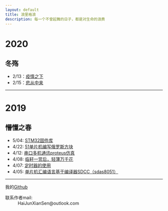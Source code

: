 ```yaml
---
layout: default
title: 浪里格浪
description: 每一个不曾起舞的日子，都是对生命的浪费
---
```


# 2020

## 冬殇

* 2/13：[疫情之下](./page/essay_2-13.html)
* 2/15：[悲从中来](./page/2020/SadnessFromLies_2-15.html)
***

# 2019

## 懵懂之春

* 5/04: [STM32固件库](./page/STM32_Library_5-4.html)
* 4/22: [51单片机编写俄罗斯方块](./page/tetris_4-22.html)
* 4/12: [串口多机通讯proteus仿真](./page/ProteusShow.html)
* 4/08: [临轩一赏后，轻薄万千花](./page/essay_4-8.html)
* 4/07: [定时器的使用](./page/Timer_04-07.html)
* 4/05: [单片机汇编语言基于编译器SDCC（sdas8051）](./page/SddcForWindows_04-05.html)



* * *

我的[Github](https://github.com/Keryle/)

<dl>
<dt>联系作者mail:</dt>
<dd>HaiJunXianSen@outlook.com</dd>
